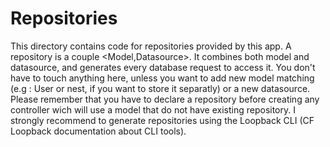 # Repositories

This directory contains code for repositories provided by this app. A repository is a couple <Model,Datasource>. It combines both model and datasource, and generates every database request to access it. You don't have to touch anything here, unless you want to add new model matching (e.g : User or nest, if you want to store it separatly) or a new datasource. 
Please remember that you have to declare a repository before creating any controller wich will use a model that do not have existing repository.
I strongly recommend to generate repositories using the Loopback CLI (CF Loopback documentation about CLI tools).

